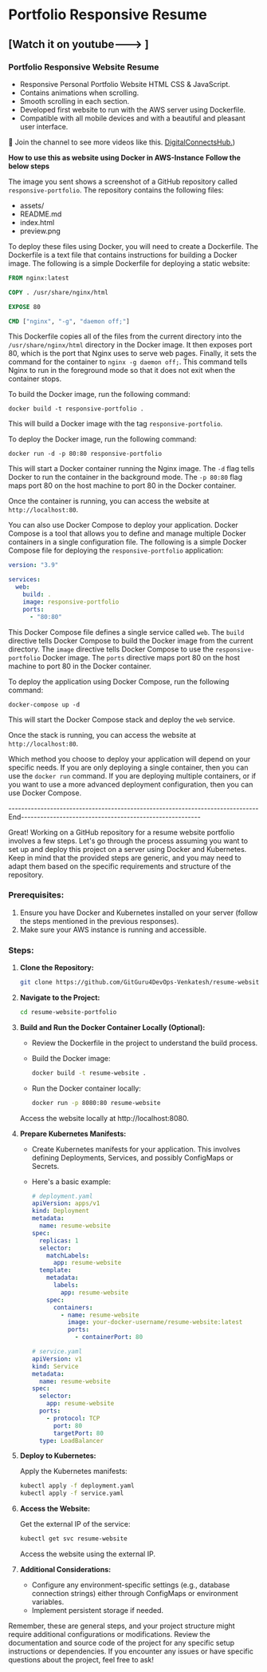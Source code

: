 # Portfolio Responsive Resume
## [Watch it on youtube--->    ]
### Portfolio Responsive Website Resume

- Responsive Personal Portfolio Website HTML CSS & JavaScript.
- Contains animations when scrolling.
- Smooth scrolling in each section.
- Developed first website to run with the AWS server using Dockerfile.
- Compatible with all mobile devices and with a beautiful and pleasant user interface.

💙 Join the channel to see more videos like this. [DigitalConnectsHub.](https://www.youtube.com/@TheDigitalConnectsHub.blogspot))

**How to use this as website using Docker in AWS-Instance**
**Follow the below steps**

The image you sent shows a screenshot of a GitHub repository called `responsive-portfolio`. The repository contains the following files:

* assets/
* README.md
* index.html
* preview.png

To deploy these files using Docker, you will need to create a Dockerfile. The Dockerfile is a text file that contains instructions for building a Docker image. The following is a simple Dockerfile for deploying a static website:

```dockerfile
FROM nginx:latest

COPY . /usr/share/nginx/html

EXPOSE 80

CMD ["nginx", "-g", "daemon off;"]
```

This Dockerfile copies all of the files from the current directory into the `/usr/share/nginx/html` directory in the Docker image. It then exposes port 80, which is the port that Nginx uses to serve web pages. Finally, it sets the command for the container to `nginx -g daemon off;`. This command tells Nginx to run in the foreground mode so that it does not exit when the container stops.

To build the Docker image, run the following command:

```
docker build -t responsive-portfolio .
```

This will build a Docker image with the tag `responsive-portfolio`.

To deploy the Docker image, run the following command:

```
docker run -d -p 80:80 responsive-portfolio
```

This will start a Docker container running the Nginx image. The `-d` flag tells Docker to run the container in the background mode. The `-p 80:80` flag maps port 80 on the host machine to port 80 in the Docker container.

Once the container is running, you can access the website at `http://localhost:80`.

You can also use Docker Compose to deploy your application. Docker Compose is a tool that allows you to define and manage multiple Docker containers in a single configuration file. The following is a simple Docker Compose file for deploying the `responsive-portfolio` application:

```yaml
version: "3.9"

services:
  web:
    build: .
    image: responsive-portfolio
    ports:
      - "80:80"
```

This Docker Compose file defines a single service called `web`. The `build` directive tells Docker Compose to build the Docker image from the current directory. The `image` directive tells Docker Compose to use the `responsive-portfolio` Docker image. The `ports` directive maps port 80 on the host machine to port 80 in the Docker container.

To deploy the application using Docker Compose, run the following command:

```
docker-compose up -d
```

This will start the Docker Compose stack and deploy the `web` service.

Once the stack is running, you can access the website at `http://localhost:80`.

Which method you choose to deploy your application will depend on your specific needs. If you are only deploying a single container, then you can use the `docker run` command. If you are deploying multiple containers, or if you want to use a more advanced deployment configuration, then you can use Docker Compose.

------------------------------------------------------------------------------End--------------------------------------------------------

Great! Working on a GitHub repository for a resume website portfolio involves a few steps. Let's go through the process assuming you want to set up and deploy this project on a server using Docker and Kubernetes. Keep in mind that the provided steps are generic, and you may need to adapt them based on the specific requirements and structure of the repository.

### Prerequisites:

1. Ensure you have Docker and Kubernetes installed on your server (follow the steps mentioned in the previous responses).
2. Make sure your AWS instance is running and accessible.

### Steps:

1. **Clone the Repository:**

    ```bash
    git clone https://github.com/GitGuru4DevOps-Venkatesh/resume-website-portfolio.git
    ```

2. **Navigate to the Project:**

    ```bash
    cd resume-website-portfolio
    ```

3. **Build and Run the Docker Container Locally (Optional):**

    - Review the Dockerfile in the project to understand the build process.
    - Build the Docker image:

        ```bash
        docker build -t resume-website .
        ```

    - Run the Docker container locally:

        ```bash
        docker run -p 8080:80 resume-website
        ```

    Access the website locally at http://localhost:8080.

4. **Prepare Kubernetes Manifests:**

    - Create Kubernetes manifests for your application. This involves defining Deployments, Services, and possibly ConfigMaps or Secrets.
    - Here's a basic example:

        ```yaml
        # deployment.yaml
        apiVersion: apps/v1
        kind: Deployment
        metadata:
          name: resume-website
        spec:
          replicas: 1
          selector:
            matchLabels:
              app: resume-website
          template:
            metadata:
              labels:
                app: resume-website
            spec:
              containers:
                - name: resume-website
                  image: your-docker-username/resume-website:latest
                  ports:
                    - containerPort: 80
        ```

        ```yaml
        # service.yaml
        apiVersion: v1
        kind: Service
        metadata:
          name: resume-website
        spec:
          selector:
            app: resume-website
          ports:
            - protocol: TCP
              port: 80
              targetPort: 80
          type: LoadBalancer
        ```

5. **Deploy to Kubernetes:**

    Apply the Kubernetes manifests:

    ```bash
    kubectl apply -f deployment.yaml
    kubectl apply -f service.yaml
    ```

6. **Access the Website:**

    Get the external IP of the service:

    ```bash
    kubectl get svc resume-website
    ```

    Access the website using the external IP.

7. **Additional Considerations:**

    - Configure any environment-specific settings (e.g., database connection strings) either through ConfigMaps or environment variables.
    - Implement persistent storage if needed.

Remember, these are general steps, and your project structure might require additional configurations or modifications. Review the documentation and source code of the project for any specific setup instructions or dependencies. If you encounter any issues or have specific questions about the project, feel free to ask!
